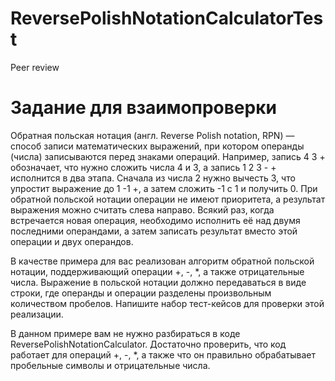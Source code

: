 # ReversePolishNotationCalculatorTest
Peer review
# Задание для взаимопроверки

Обратная польская нотация (англ. Reverse Polish notation, RPN) — способ записи математических выражений, 
при котором операнды (числа) записываются перед знаками операций. Например, запись 4 3 + обозначает, 
что нужно сложить числа 4 и 3, а запись 1 2 3 - + исполнится в два этапа. Сначала из числа 2 нужно вычесть 3, 
что упростит выражение до 1 -1 +, а затем сложить -1 с 1 и получить 0.
При обратной польской нотации операции не имеют приоритета, а результат выражения можно считать слева направо. 
Всякий раз, когда встречается новая операция, необходимо исполнить её над двумя последними операндами, 
а затем записать результат вместо этой операции и двух операндов.

В качестве примера для вас реализован алгоритм обратной польской нотации, поддерживающий операции +, -, *, 
а также отрицательные числа. Выражение в польской нотации должно передаваться в виде строки, где операнды 
и операции разделены произвольным количеством пробелов. Напишите набор тест-кейсов для проверки этой реализации.

В данном примере вам не нужно разбираться в коде ReversePolishNotationCalculator. 
Достаточно проверить, что код работает для операций +, -, *, а также что он правильно обрабатывает пробельные символы 
и отрицательные числа.

